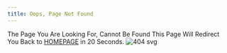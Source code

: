 ```yaml
---
title: Oops, Page Not Found
---
```


The Page You Are Looking For, Cannot Be Found
This Page Will Redirect You Back to [HOMEPAGE](https://blog.stephenajulu.com) in 20 Seconds.
![404 svg](https://blog.stephenajulu.com/images/404.svg "404")
